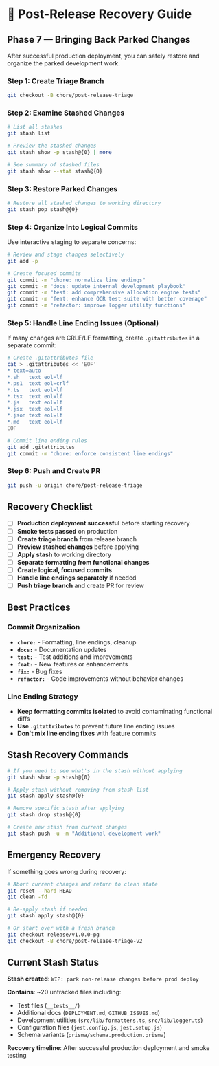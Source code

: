 # 🔄 Post-Release Recovery Guide

## Phase 7 — Bringing Back Parked Changes

After successful production deployment, you can safely restore and organize the parked development work.

### Step 1: Create Triage Branch
```bash
git checkout -B chore/post-release-triage
```

### Step 2: Examine Stashed Changes
```bash
# List all stashes
git stash list

# Preview the stashed changes
git stash show -p stash@{0} | more

# See summary of stashed files
git stash show --stat stash@{0}
```

### Step 3: Restore Parked Changes
```bash
# Restore all stashed changes to working directory
git stash pop stash@{0}
```

### Step 4: Organize Into Logical Commits

Use interactive staging to separate concerns:

```bash
# Review and stage changes selectively
git add -p

# Create focused commits
git commit -m "chore: normalize line endings"
git commit -m "docs: update internal development playbook"
git commit -m "test: add comprehensive allocation engine tests"
git commit -m "feat: enhance OCR test suite with better coverage"
git commit -m "refactor: improve logger utility functions"
```

### Step 5: Handle Line Ending Issues (Optional)

If many changes are CRLF/LF formatting, create `.gitattributes` in a separate commit:

```bash
# Create .gitattributes file
cat > .gitattributes << 'EOF'
* text=auto
*.sh   text eol=lf
*.ps1  text eol=crlf
*.ts   text eol=lf
*.tsx  text eol=lf
*.js   text eol=lf
*.jsx  text eol=lf
*.json text eol=lf
*.md   text eol=lf
EOF

# Commit line ending rules
git add .gitattributes
git commit -m "chore: enforce consistent line endings"
```

### Step 6: Push and Create PR
```bash
git push -u origin chore/post-release-triage
```

## Recovery Checklist

- [ ] **Production deployment successful** before starting recovery
- [ ] **Smoke tests passed** on production
- [ ] **Create triage branch** from release branch
- [ ] **Preview stashed changes** before applying
- [ ] **Apply stash** to working directory
- [ ] **Separate formatting from functional changes**
- [ ] **Create logical, focused commits**
- [ ] **Handle line endings separately** if needed
- [ ] **Push triage branch** and create PR for review

## Best Practices

### Commit Organization
- **`chore:`** - Formatting, line endings, cleanup
- **`docs:`** - Documentation updates
- **`test:`** - Test additions and improvements
- **`feat:`** - New features or enhancements
- **`fix:`** - Bug fixes
- **`refactor:`** - Code improvements without behavior changes

### Line Ending Strategy
- **Keep formatting commits isolated** to avoid contaminating functional diffs
- **Use `.gitattributes`** to prevent future line ending issues
- **Don't mix line ending fixes** with feature commits

## Stash Recovery Commands

```bash
# If you need to see what's in the stash without applying
git stash show -p stash@{0}

# Apply stash without removing from stash list
git stash apply stash@{0}

# Remove specific stash after applying
git stash drop stash@{0}

# Create new stash from current changes
git stash push -u -m "Additional development work"
```

## Emergency Recovery

If something goes wrong during recovery:

```bash
# Abort current changes and return to clean state
git reset --hard HEAD
git clean -fd

# Re-apply stash if needed
git stash apply stash@{0}

# Or start over with a fresh branch
git checkout release/v1.0.0-pg
git checkout -B chore/post-release-triage-v2
```

## Current Stash Status

**Stash created**: `WIP: park non-release changes before prod deploy`

**Contains**: ~20 untracked files including:
- Test files (`__tests__/`)
- Additional docs (`DEPLOYMENT.md`, `GITHUB_ISSUES.md`)
- Development utilities (`src/lib/formatters.ts`, `src/lib/logger.ts`)
- Configuration files (`jest.config.js`, `jest.setup.js`)
- Schema variants (`prisma/schema.production.prisma`)

**Recovery timeline**: After successful production deployment and smoke testing